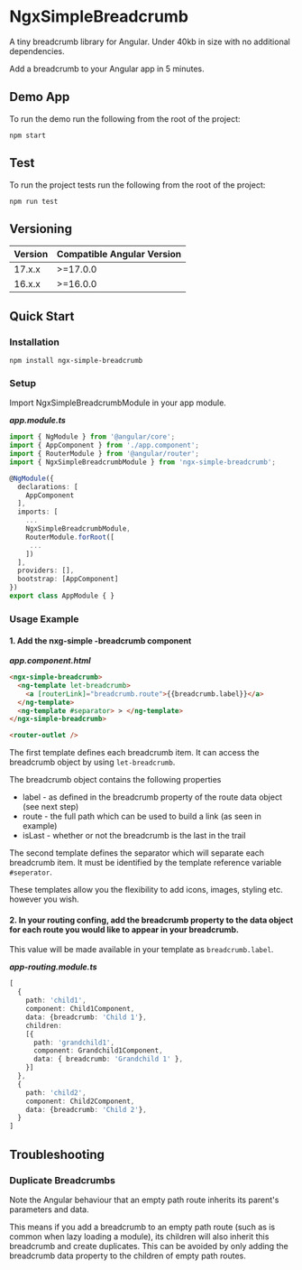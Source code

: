 # NgxSimpleBreadcrumb

A tiny breadcrumb library for Angular. Under 40kb in size with no additional dependencies.

Add a breadcrumb to your Angular app in 5 minutes.

## Demo App

To run the demo run the following from the root of the project:

```shell
npm start 
```

## Test

To run the project tests run the following from the root of the project:

```shell
npm run test 
```

## Versioning

| Version | Compatible Angular Version |
|---------|----------------------------|
| 17.x.x  | >=17.0.0                   |
| 16.x.x  | >=16.0.0                   |

## Quick Start

### Installation

```shell
npm install ngx-simple-breadcrumb
```

### Setup

Import NgxSimpleBreadcrumbModule in your app module.

***app.module.ts***

```ts
import { NgModule } from '@angular/core';
import { AppComponent } from './app.component';
import { RouterModule } from '@angular/router';
import { NgxSimpleBreadcrumbModule } from 'ngx-simple-breadcrumb';

@NgModule({
  declarations: [
    AppComponent
  ],
  imports: [
    ...
    NgxSimpleBreadcrumbModule,
    RouterModule.forRoot([
     ...
    ])
  ],
  providers: [],
  bootstrap: [AppComponent]
})
export class AppModule { }


```
### Usage Example

#### 1. Add the nxg-simple   -breadcrumb component

***app.component.html***
```html
<ngx-simple-breadcrumb>
  <ng-template let-breadcrumb>
    <a [routerLink]="breadcrumb.route">{{breadcrumb.label}}</a>
  </ng-template>
  <ng-template #separator> > </ng-template>
</ngx-simple-breadcrumb>

<router-outlet />
```

The first template defines each breadcrumb item. It can access the breadcrumb object by using ```let-breadcrumb```.

The breadcrumb object contains the following properties
- label - as defined in the breadcrumb property of the route data object (see next step)
- route - the full path which can be used to build a link (as seen in example)
- isLast - whether or not the breadcrumb is the last in the trail

The second template defines the separator which will separate each breadcrumb item. It must be identified by the template reference variable ```#seperator```.

These templates allow you the flexibility to add icons, images, styling etc. however you wish.

#### 2. In your routing confing, add the breadcrumb property to the data object for each route you would like to appear in your breadcrumb.
This value will be made available in your template as ```breadcrumb.label```.

***app-routing.module.ts***
```ts
[
  {
    path: 'child1',
    component: Child1Component,
    data: {breadcrumb: 'Child 1'},
    children:
    [{
      path: 'grandchild1',
      component: Grandchild1Component,
      data: { breadcrumb: 'Grandchild 1' },
    }]
  },
  {
    path: 'child2',
    component: Child2Component,
    data: {breadcrumb: 'Child 2'},
  }
]
```
## Troubleshooting

### Duplicate Breadcrumbs
Note the Angular behaviour that an empty path route inherits its parent's parameters and data.

This means if you add a breadcrumb to an empty path route (such as is common when lazy loading a module), its children will also inherit this breadcrumb and create duplicates. This can be avoided by only adding the breadcrumb data property to the children of empty path routes. 